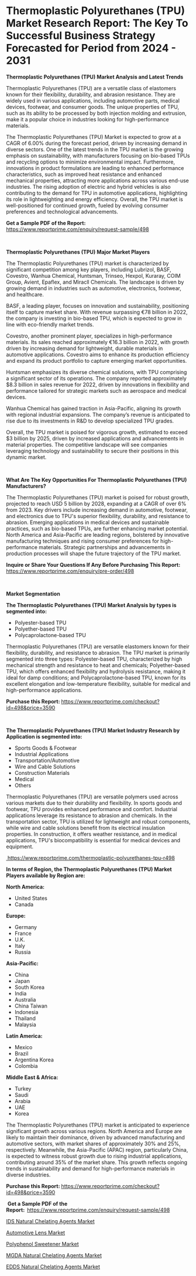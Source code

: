 <p><h1>Thermoplastic Polyurethanes (TPU) Market Research Report: The Key To Successful Business Strategy Forecasted for Period from 2024 - 2031</h1></p><p><strong>Thermoplastic Polyurethanes (TPU) Market Analysis and Latest Trends</strong></p>
<p><p>Thermoplastic Polyurethanes (TPU) are a versatile class of elastomers known for their flexibility, durability, and abrasion resistance. They are widely used in various applications, including automotive parts, medical devices, footwear, and consumer goods. The unique properties of TPU, such as its ability to be processed by both injection molding and extrusion, make it a popular choice in industries looking for high-performance materials.</p><p>The Thermoplastic Polyurethanes (TPU) Market is expected to grow at a CAGR of 6.00% during the forecast period, driven by increasing demand in diverse sectors. One of the latest trends in the TPU market is the growing emphasis on sustainability, with manufacturers focusing on bio-based TPUs and recycling options to minimize environmental impact. Furthermore, innovations in product formulations are leading to enhanced performance characteristics, such as improved heat resistance and enhanced mechanical properties, attracting more applications across various end-use industries. The rising adoption of electric and hybrid vehicles is also contributing to the demand for TPU in automotive applications, highlighting its role in lightweighting and energy efficiency. Overall, the TPU market is well-positioned for continued growth, fueled by evolving consumer preferences and technological advancements.</p></p>
<p><strong>Get a Sample PDF of the Report:&nbsp;</strong> <a href="https://www.reportprime.com/enquiry/request-sample/498?utm_campaign=1294&utm_medium=2&utm_source=Github&utm_content=ia&utm_term=18102024&utm_id=thermoplastic-polyurethanes-tpu">https://www.reportprime.com/enquiry/request-sample/498</a></p>
<p>&nbsp;</p>
<p><strong>Thermoplastic Polyurethanes (TPU) Major Market Players</strong></p>
<p><p>The Thermoplastic Polyurethanes (TPU) market is characterized by significant competition among key players, including Lubrizol, BASF, Covestro, Wanhua Chemical, Huntsman, Trinseo, Hexpol, Kuraray, COIM Group, Avient, Epaflex, and Miracll Chemicals. The landscape is driven by growing demand in industries such as automotive, electronics, footwear, and healthcare.</p><p>BASF, a leading player, focuses on innovation and sustainability, positioning itself to capture market share. With revenue surpassing €78 billion in 2022, the company is investing in bio-based TPU, which is expected to grow in line with eco-friendly market trends.</p><p>Covestro, another prominent player, specializes in high-performance materials. Its sales reached approximately €16.3 billion in 2022, with growth driven by increasing demand for lightweight, durable materials in automotive applications. Covestro aims to enhance its production efficiency and expand its product portfolio to capture emerging market opportunities.</p><p>Huntsman emphasizes its diverse chemical solutions, with TPU comprising a significant sector of its operations. The company reported approximately $8.3 billion in sales revenue for 2022, driven by innovations in flexibility and performance tailored for strategic markets such as aerospace and medical devices.</p><p>Wanhua Chemical has gained traction in Asia-Pacific, aligning its growth with regional industrial expansions. The company’s revenue is anticipated to rise due to its investments in R&D to develop specialized TPU grades.</p><p>Overall, the TPU market is poised for vigorous growth, estimated to exceed $3 billion by 2025, driven by increased applications and advancements in material properties. The competitive landscape will see companies leveraging technology and sustainability to secure their positions in this dynamic market.</p></p>
<p>&nbsp;</p>
<p><strong>What Are The Key Opportunities For Thermoplastic Polyurethanes (TPU) Manufacturers?</strong></p>
<p><p>The Thermoplastic Polyurethanes (TPU) market is poised for robust growth, projected to reach USD 5 billion by 2028, expanding at a CAGR of over 6% from 2023. Key drivers include increasing demand in automotive, footwear, and electronics due to TPU's superior flexibility, durability, and resistance to abrasion. Emerging applications in medical devices and sustainable practices, such as bio-based TPUs, are further enhancing market potential. North America and Asia-Pacific are leading regions, bolstered by innovative manufacturing techniques and rising consumer preferences for high-performance materials. Strategic partnerships and advancements in production processes will shape the future trajectory of the TPU market.</p></p>
<p><strong>Inquire or Share Your Questions If Any Before Purchasing This Report:</strong> <a href="https://www.reportprime.com/enquiry/pre-order/498?utm_campaign=1294&utm_medium=2&utm_source=Github&utm_content=ia&utm_term=18102024&utm_id=thermoplastic-polyurethanes-tpu">https://www.reportprime.com/enquiry/pre-order/498</a></p>
<p>&nbsp;</p>
<p><strong>Market Segmentation</strong></p>
<p><strong>The Thermoplastic Polyurethanes (TPU) Market Analysis by types is segmented into:</strong></p>
<p><ul><li>Polyester-based TPU</li><li>Polyether-based TPU</li><li>Polycaprolactone-based TPU</li></ul></p>
<p><p>Thermoplastic Polyurethanes (TPU) are versatile elastomers known for their flexibility, durability, and resistance to abrasion. The TPU market is primarily segmented into three types: Polyester-based TPU, characterized by high mechanical strength and resistance to heat and chemicals; Polyether-based TPU, which offers enhanced flexibility and hydrolysis resistance, making it ideal for damp conditions; and Polycaprolactone-based TPU, known for its excellent elongation and low-temperature flexibility, suitable for medical and high-performance applications.</p></p>
<p><strong>Purchase this Report:&nbsp;</strong><a href="https://www.reportprime.com/checkout?id=498&price=3590&utm_campaign=1294&utm_medium=2&utm_source=Github&utm_content=ia&utm_term=18102024&utm_id=thermoplastic-polyurethanes-tpu">https://www.reportprime.com/checkout?id=498&price=3590</a></p>
<p>&nbsp;</p>
<p><strong>The Thermoplastic Polyurethanes (TPU) Market Industry Research by Application is segmented into:</strong></p>
<p><ul><li>Sports Goods & Footwear</li><li>Industrial Applications</li><li>Transportation/Automotive</li><li>Wire and Cable Solutions</li><li>Construction Materials</li><li>Medical</li><li>Others</li></ul></p>
<p><p>Thermoplastic Polyurethanes (TPU) are versatile polymers used across various markets due to their durability and flexibility. In sports goods and footwear, TPU provides enhanced performance and comfort. Industrial applications leverage its resistance to abrasion and chemicals. In the transportation sector, TPU is utilized for lightweight and robust components, while wire and cable solutions benefit from its electrical insulation properties. In construction, it offers weather resistance, and in medical applications, TPU's biocompatibility is essential for medical devices and equipment.</p></p>
<p><a href="https://www.reportprime.com/thermoplastic-polyurethanes-tpu-r498?utm_campaign=1294&utm_medium=2&utm_source=Github&utm_content=ia&utm_term=18102024&utm_id=thermoplastic-polyurethanes-tpu">&nbsp;https://www.reportprime.com/thermoplastic-polyurethanes-tpu-r498</a></p>
<p><strong>In terms of Region, the Thermoplastic Polyurethanes (TPU) Market Players available by Region are:</strong></p>
<p>
    <p> <strong> North America: </strong>
        <ul>
            <li>United States</li>
            <li>Canada</li>
        </ul>
        </p> 
    <p> <strong> Europe: </strong>
        <ul>
            <li>Germany</li>
            <li>France</li>
            <li>U.K.</li>
            <li>Italy</li>
            <li>Russia</li>
        </ul>
        </p> 
    <p> <strong> Asia-Pacific: </strong>
        <ul>
            <li>China</li>
            <li>Japan</li>
            <li>South Korea</li>
            <li>India</li>
            <li>Australia</li>
            <li>China Taiwan</li>
            <li>Indonesia</li>
            <li>Thailand</li>
            <li>Malaysia</li>
        </ul>
        </p> 
    <p> <strong> Latin America: </strong>
        <ul>
            <li>Mexico</li>
            <li>Brazil</li>
            <li>Argentina Korea</li>
            <li>Colombia</li>
        </ul>
        </p> 
    <p> <strong> Middle East & Africa: </strong>
        <ul>
            <li>Turkey</li>
            <li>Saudi</li>
            <li>Arabia</li>
            <li>UAE</li>
            <li>Korea</li>
        </ul>
    </p>
    </p>
<p><p>The Thermoplastic Polyurethanes (TPU) market is anticipated to experience significant growth across various regions. North America and Europe are likely to maintain their dominance, driven by advanced manufacturing and automotive sectors, with market shares of approximately 30% and 25%, respectively. Meanwhile, the Asia-Pacific (APAC) region, particularly China, is expected to witness robust growth due to rising industrial applications, contributing around 35% of the market share. This growth reflects ongoing trends in sustainability and demand for high-performance materials in diverse industries.</p></p>
<p><strong>Purchase this Report: </strong><a href="https://www.reportprime.com/checkout?id=498&price=3590&utm_campaign=1294&utm_medium=2&utm_source=Github&utm_content=ia&utm_term=18102024&utm_id=thermoplastic-polyurethanes-tpu">https://www.reportprime.com/checkout?id=498&price=3590</a></p>
<p>&nbsp;<strong>Get a Sample PDF of the Report:&nbsp;&nbsp;</strong><a href="https://www.reportprime.com/enquiry/request-sample/498?utm_campaign=1294&utm_medium=2&utm_source=Github&utm_content=ia&utm_term=18102024&utm_id=thermoplastic-polyurethanes-tpu">https://www.reportprime.com/enquiry/request-sample/498</a></p>
<p><strong></strong></p>
<p><p><a href="https://www.linkedin.com/pulse/global-perspectives-ids-natural-chelating-agents-market-trends-qqo7c?utm_campaign=1294&utm_medium=2&utm_source=Github&utm_content=ia&utm_term=18102024&utm_id=thermoplastic-polyurethanes-tpu">IDS Natural Chelating Agents Market</a></p><p><a href="https://github.com/marloy8/Market-Research-Report-List-6/blob/main/automotive-lens-market.md?utm_campaign=1294&utm_medium=2&utm_source=Github&utm_content=ia&utm_term=18102024&utm_id=thermoplastic-polyurethanes-tpu">Automotive Lens Market</a></p><p><a href="https://www.linkedin.com/pulse/polyphenol-sweetener-spectrum-usage-patterns-sector-13lfe?utm_campaign=1294&utm_medium=2&utm_source=Github&utm_content=ia&utm_term=18102024&utm_id=thermoplastic-polyurethanes-tpu">Polyphenol Sweetener Market</a></p><p><a href="https://www.linkedin.com/pulse/global-mgda-natural-chelating-agents-89-cagr-forecast-2024-yqypc?utm_campaign=1294&utm_medium=2&utm_source=Github&utm_content=ia&utm_term=18102024&utm_id=thermoplastic-polyurethanes-tpu">MGDA Natural Chelating Agents Market</a></p><p><a href="https://www.linkedin.com/pulse/disruption-innovation-edds-natural-chelating-agents-rc22c?utm_campaign=1294&utm_medium=2&utm_source=Github&utm_content=ia&utm_term=18102024&utm_id=thermoplastic-polyurethanes-tpu">EDDS Natural Chelating Agents Market</a></p></p>